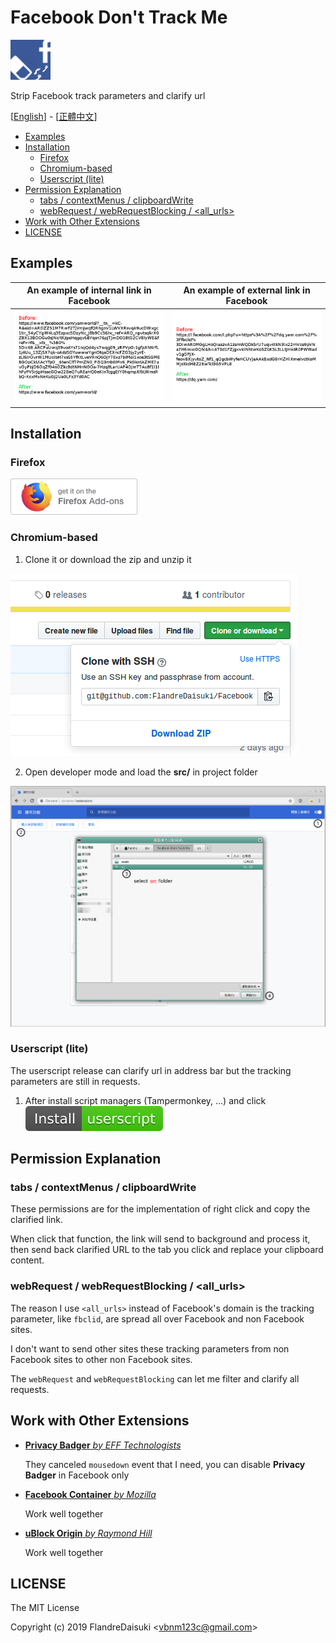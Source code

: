 # Facebook Don't Track Me

![logo](src/logo64.png)

Strip Facebook track parameters and clarify url

[[English](./README.md)] - [[正體中文](./README_zh-TW.md)]

- [Examples](#examples)
- [Installation](#installation)
  - [Firefox](#firefox)
  - [Chromium-based](#chromium-based)
  - [Userscript (lite)](#userscript-lite)
- [Permission Explanation](#permission-explanation)
  - [tabs / contextMenus / clipboardWrite](#tabs--contextmenus--clipboardwrite)
  - [webRequest / webRequestBlocking / \<all_urls>](#webrequest--webrequestblocking--all_urls)
- [Work with Other Extensions](#work-with-other-extensions)
- [LICENSE](#license)

## Examples

|An example of internal link in Facebook|An example of external link in Facebook|
|:-:|:-:|
|![An example of internal link in Facebook](assets/example1.png)|![An example of external link in Facebook](assets/example2.png)|

## Installation

### Firefox

[![firefox-addons-badge](assets/firefox-addons-badge58.png)](https://addons.mozilla.org/zh-TW/firefox/addon/facebook-dont-track-me/)

### Chromium-based

1. Clone it or download the zip and unzip it

![download zip](assets/download-zip.png)

2. Open developer mode and load the **src/** in project folder

![load project](assets/load-project.png)

### Userscript (lite)

The userscript release can clarify url in address bar but the tracking parameters are still in requests.

1. After install script managers (Tampermonkey, ...) and click [![Install-userscript-brightgreen](assets/Install-userscript-brightgreen.svg)](https://github.com/FlandreDaisuki/Facebook-Dont-Track-Me/raw/master/Facebook-Dont-Track-Me.user.js)

## Permission Explanation

### tabs / contextMenus / clipboardWrite

These permissions are for the implementation of right click and copy the clarified link.

When click that function, the link will send to background and process it, then send back clarified URL to the tab you click and replace your clipboard content.

### webRequest / webRequestBlocking / \<all_urls>

The reason I use `<all_urls>` instead of Facebook's domain is the tracking parameter, like `fbclid`, are spread all over Facebook and non Facebook sites.

I don't want to send other sites these tracking parameters from non Facebook sites to other non Facebook sites.

The `webRequest` and `webRequestBlocking` can let me filter and clarify all requests.

## Work with Other Extensions

* [**Privacy Badger** _by EFF Technologists_](https://addons.mozilla.org/firefox/addon/privacy-badger17/)

  They canceled `mousedown` event that I need, you can disable **Privacy Badger** in Facebook only

* [**Facebook Container** _by Mozilla_](https://addons.mozilla.org/firefox/addon/facebook-container/)

  Work well together

* [**uBlock Origin** _by Raymond Hill_](https://addons.mozilla.org/firefox/addon/ublock-origin/)

  Work well together

## LICENSE

The MIT License

Copyright (c) 2019 FlandreDaisuki \<vbnm123c@gmail.com>
